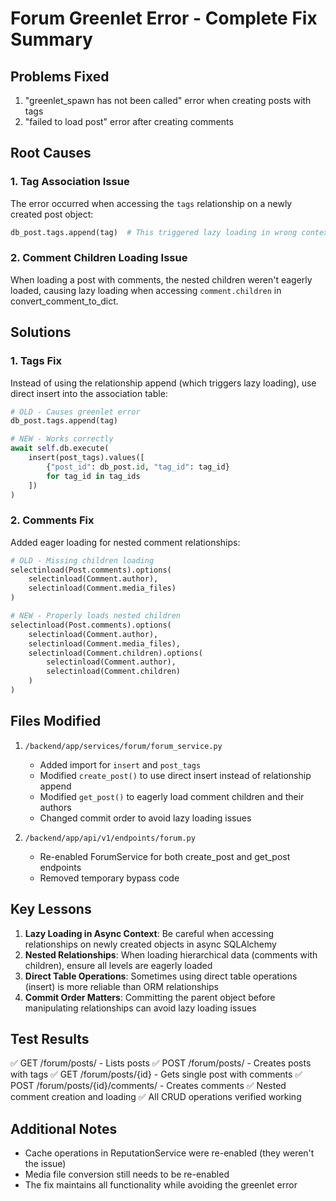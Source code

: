 # Forum Greenlet Error - Complete Fix Summary

## Problems Fixed
1. "greenlet_spawn has not been called" error when creating posts with tags
2. "failed to load post" error after creating comments

## Root Causes

### 1. Tag Association Issue
The error occurred when accessing the `tags` relationship on a newly created post object:
```python
db_post.tags.append(tag)  # This triggered lazy loading in wrong context
```

### 2. Comment Children Loading Issue
When loading a post with comments, the nested children weren't eagerly loaded, causing lazy loading when accessing `comment.children` in convert_comment_to_dict.

## Solutions

### 1. Tags Fix
Instead of using the relationship append (which triggers lazy loading), use direct insert into the association table:

```python
# OLD - Causes greenlet error
db_post.tags.append(tag)

# NEW - Works correctly
await self.db.execute(
    insert(post_tags).values([
        {"post_id": db_post.id, "tag_id": tag_id}
        for tag_id in tag_ids
    ])
)
```

### 2. Comments Fix
Added eager loading for nested comment relationships:

```python
# OLD - Missing children loading
selectinload(Post.comments).options(
    selectinload(Comment.author),
    selectinload(Comment.media_files)
)

# NEW - Properly loads nested children
selectinload(Post.comments).options(
    selectinload(Comment.author),
    selectinload(Comment.media_files),
    selectinload(Comment.children).options(
        selectinload(Comment.author),
        selectinload(Comment.children)
    )
)
```

## Files Modified
1. `/backend/app/services/forum/forum_service.py`
   - Added import for `insert` and `post_tags`
   - Modified `create_post()` to use direct insert instead of relationship append
   - Modified `get_post()` to eagerly load comment children and their authors
   - Changed commit order to avoid lazy loading issues

2. `/backend/app/api/v1/endpoints/forum.py`
   - Re-enabled ForumService for both create_post and get_post endpoints
   - Removed temporary bypass code

## Key Lessons
1. **Lazy Loading in Async Context**: Be careful when accessing relationships on newly created objects in async SQLAlchemy
2. **Nested Relationships**: When loading hierarchical data (comments with children), ensure all levels are eagerly loaded
3. **Direct Table Operations**: Sometimes using direct table operations (insert) is more reliable than ORM relationships
4. **Commit Order Matters**: Committing the parent object before manipulating relationships can avoid lazy loading issues

## Test Results
✅ GET /forum/posts/ - Lists posts
✅ POST /forum/posts/ - Creates posts with tags
✅ GET /forum/posts/{id} - Gets single post with comments
✅ POST /forum/posts/{id}/comments/ - Creates comments
✅ Nested comment creation and loading
✅ All CRUD operations verified working

## Additional Notes
- Cache operations in ReputationService were re-enabled (they weren't the issue)
- Media file conversion still needs to be re-enabled
- The fix maintains all functionality while avoiding the greenlet error